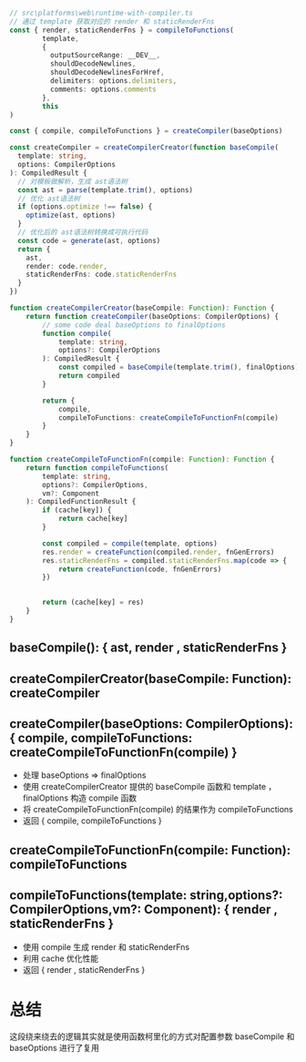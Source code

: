 
``` typescript
// src\platforms\web\runtime-with-compiler.ts
// 通过 template 获取对应的 render 和 staticRenderFns
const { render, staticRenderFns } = compileToFunctions(
        template,
        {
          outputSourceRange: __DEV__,
          shouldDecodeNewlines,
          shouldDecodeNewlinesForHref,
          delimiters: options.delimiters,
          comments: options.comments
        },
        this
)

const { compile, compileToFunctions } = createCompiler(baseOptions)

const createCompiler = createCompilerCreator(function baseCompile(
  template: string,
  options: CompilerOptions
): CompiledResult {
  // 对模板做解析，生成 ast语法树
  const ast = parse(template.trim(), options)
  // 优化 ast语法树   
  if (options.optimize !== false) {
    optimize(ast, options)
  }
  // 优化后的 ast语法树转换成可执行代码
  const code = generate(ast, options)
  return {
    ast,
    render: code.render,
    staticRenderFns: code.staticRenderFns
  }
})

function createCompilerCreator(baseCompile: Function): Function {
    return function createCompiler(baseOptions: CompilerOptions) {
        // some code deal baseOptions to finalOptions
        function compile(
            template: string,
            options?: CompilerOptions
        ): CompiledResult {
            const compiled = baseCompile(template.trim(), finalOptions)
            return compiled
        }

        return {
            compile,
            compileToFunctions: createCompileToFunctionFn(compile)
        }
    }
}

function createCompileToFunctionFn(compile: Function): Function {
    return function compileToFunctions(
        template: string,
        options?: CompilerOptions,
        vm?: Component
    ): CompiledFunctionResult {
        if (cache[key]) {
            return cache[key]
        }

        const compiled = compile(template, options)
        res.render = createFunction(compiled.render, fnGenErrors)
        res.staticRenderFns = compiled.staticRenderFns.map(code => {
            return createFunction(code, fnGenErrors)
        })

        
        return (cache[key] = res)
    }
}
```
## baseCompile(): { ast, render , staticRenderFns }

## createCompilerCreator(baseCompile: Function): createCompiler

## createCompiler(baseOptions: CompilerOptions):{ compile, compileToFunctions: createCompileToFunctionFn(compile) }
- 处理 baseOptions => finalOptions 
- 使用 createCompilerCreator 提供的 baseCompile 函数和 template ， finalOptions 构造 compile 函数
- 将 createCompileToFunctionFn(compile) 的结果作为 compileToFunctions 
- 返回 { compile, compileToFunctions }

## createCompileToFunctionFn(compile: Function): compileToFunctions

## compileToFunctions(template: string,options?: CompilerOptions,vm?: Component): { render , staticRenderFns }
- 使用 compile 生成 render 和 staticRenderFns
- 利用 cache 优化性能
- 返回 { render , staticRenderFns }


# 总结
这段绕来绕去的逻辑其实就是使用函数柯里化的方式对配置参数 baseCompile 和 baseOptions 进行了复用










